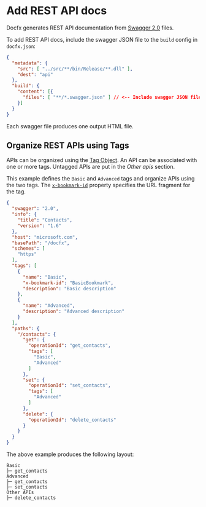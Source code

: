 # Add REST API docs

Docfx generates REST API documentation from [Swagger 2.0](http://swagger.io/specification/) files.

To add REST API docs, include the swagger JSON file to the `build` config in `docfx.json`:

```json
{
  "metadata": {
    "src": [ "../src/**/bin/Release/**.dll" ],
    "dest": "api"
  },
  "build": {
    "content": [{
      "files": [ "**/*.swagger.json" ] // <-- Include swagger JSON files
    }]
  }
}
```

Each swagger file produces one output HTML file.


## Organize REST APIs using Tags

APIs can be organized using the [Tag Object](http://swagger.io/specification/#tagObject). An API can be associated with one or more tags. Untagged APIs are put in the _Other apis_ section.

This example defines the `Basic` and `Advanced` tags and organize APIs using the two tags. The [`x-bookmark-id`](http://swagger.io/specification/#vendorExtensions) property specifies the URL fragment for the tag.

```json
{
  "swagger": "2.0",
  "info": {
    "title": "Contacts",
    "version": "1.6"
  },
  "host": "microsoft.com",
  "basePath": "/docfx",
  "schemes": [
    "https"
  ],
  "tags": [
    {
      "name": "Basic",
      "x-bookmark-id": "BasicBookmark",
      "description": "Basic description"
    },
    {
      "name": "Advanced",
      "description": "Advanced description"
    }
  ],
  "paths": {
    "/contacts": {
      "get": {
        "operationId": "get_contacts",
        "tags": [
          "Basic",
          "Advanced"
        ]
      },      
      "set": {
        "operationId": "set_contacts",
        "tags": [
          "Advanced"
        ]
      },
      "delete": {
        "operationId": "delete_contacts"
      }
    }
  }
}
```

The above example produces the following layout:

```
Basic
├─ get_contacts
Advanced
├─ get_contacts
├─ set_contacts
Other APIs
├─ delete_contacts
```
